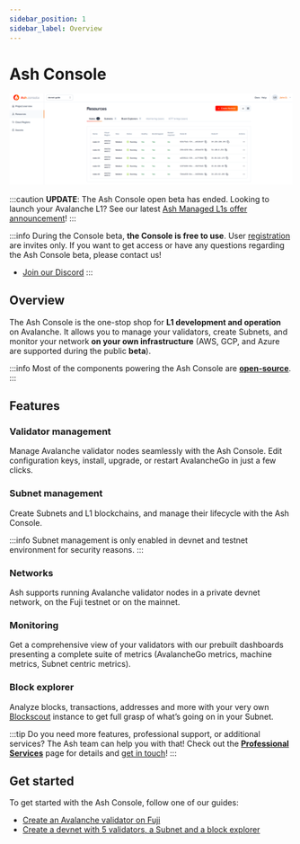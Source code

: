 ```yaml
---
sidebar_position: 1
sidebar_label: Overview
---
```


# Ash Console

![Ash Console Overview](/img/ash-console-overview.png)

:::caution
**UPDATE**: The Ash Console open beta has ended. Looking to launch your Avalanche L1? See our latest [Ash Managed L1s offer announcement](https://ashavax.hashnode.dev/announcing-ash-managed-l1s-and-avalanche-builder-credits)!
:::

:::info
During the Console beta, **the Console is free to use**. User [registration](/docs/console/reference/registration) are invites only. If you want to get access or have any questions regarding the Ash Console beta, please contact us!

- [Join our Discord](https://discord.gg/ktSyGrzWXy)
:::

## Overview

The Ash Console is the one-stop shop for **L1 development and operation** on Avalanche. It allows you to manage your validators, create Subnets, and monitor your network **on your own infrastructure** (AWS, GCP, and Azure are supported during the public **beta**).

:::info
Most of the components powering the Ash Console are [**open-source**](https://github.com/AshAvalanche/).
:::

## Features

### Validator management

Manage Avalanche validator nodes seamlessly with the Ash Console. Edit configuration keys, install, upgrade, or restart AvalancheGo in just a few clicks.

### Subnet management

Create Subnets and L1 blockchains, and manage their lifecycle with the Ash Console.

:::info
Subnet management is only enabled in devnet and testnet environment for security reasons.
:::

### Networks

Ash supports running Avalanche validator nodes in a private devnet network, on the Fuji testnet or on the mainnet.

### Monitoring

Get a comprehensive view of your validators with our prebuilt dashboards presenting a complete suite of metrics (AvalancheGo metrics, machine metrics, Subnet centric metrics).

### Block explorer

Analyze blocks, transactions, addresses and more with your very own [Blockscout](https://www.blockscout.com/) instance to get full grasp of what’s going on in your Subnet.

:::tip
Do you need more features, professional support, or additional services? The Ash team can help you with that! Check out the [**Professional Services**](/docs/professional-services/#additional-services-for-the-ash-tools) page for details and [get in touch](https://calendly.com/ash-e36knots)!
:::

## Get started

To get started with the Ash Console, follow one of our guides:
- [Create an Avalanche validator on Fuji](/docs/console/guides/fuji-node/)
- [Create a devnet with 5 validators, a Subnet and a block explorer](/docs/console/guides/local-network/)
